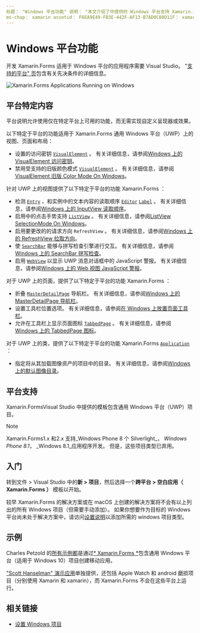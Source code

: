 ```yaml
---
标题： "Windows 平台功能" 说明： "本文介绍了中提供的 Windows 平台支持 Xamarin.Forms 。"
ms-chap： xamarin assetid： F6EA9E49-FB3E-442F-AF13-B7AD0C80D11F： xamarin 窗体作者： davidbritch： dabritch ms. 日期：01/16/2020 非 loc： [ Xamarin.Forms ， Xamarin.Essentials ]
---
```


# <a name="windows-platform-features"></a>Windows 平台功能

开发 Xamarin.Forms 适用于 Windows 平台的应用程序需要 Visual Studio。 "[支持的平台" 页](~/get-started/supported-platforms.md)包含有关先决条件的详细信息。

![](images/allhanselman.png "Xamarin.Forms Applications Running on Windows")

## <a name="platform-specifics"></a>平台特定内容

平台说明允许使用仅在特定平台上可用的功能，而无需实现自定义呈现器或效果。

以下特定于平台的功能适用于 Xamarin.Forms 通用 Windows 平台（UWP）上的视图、页面和布局：

- 设置的访问密钥 [`VisualElement`](xref:Xamarin.Forms.VisualElement) 。 有关详细信息，请参阅[Windows 上的 VisualElement 访问密钥](visualelement-access-keys.md)。
- 禁用受支持的旧版颜色模式 [`VisualElement`](xref:Xamarin.Forms.VisualElement) 。 有关详细信息，请参阅[VisualElement 旧版 Color Mode On Windows](legacy-color-mode.md)。

针对 UWP 上的视图提供了以下特定于平台的功能 Xamarin.Forms ：

- 检测 [`Entry`](xref:Xamarin.Forms.Entry) 、和实例中的文本内容的读取顺序 [`Editor`](xref:Xamarin.Forms.Editor) [`Label`](xref:Xamarin.Forms.Label) 。 有关详细信息，请参阅[Windows 上的 InputView 读取顺序](inputview-reading-order.md)。
- 启用中的点击手势支持 [`ListView`](xref:Xamarin.Forms.ListView) 。 有关详细信息，请参阅[ListView SelectionMode On Windows](listview-selectionmode.md)。
- 启用要更改的的请求方向 `RefreshView` 。 有关详细信息，请参阅[Windows 上的 RefreshView 拉取方向](refreshview-pulldirection.md)。
- 使 [`SearchBar`](xref:Xamarin.Forms.SearchBar) 能够与拼写检查引擎进行交互。 有关详细信息，请参阅[Windows 上的 SearchBar 拼写检查](searchbar-spell-check.md)。
- 启用 [`WebView`](xref:Xamarin.Forms.WebView) 以显示 UWP 消息对话框中的 JavaScript 警报。 有关详细信息，请参阅[Windows 上的 Web 视图 JavaScript 警报](webview-javascript-alert.md)。

对于 UWP 上的页面，提供了以下特定于平台的功能 Xamarin.Forms ：

- 折叠 [`MasterDetailPage`](xref:Xamarin.Forms.MasterDetailPage) 导航栏。 有关详细信息，请参阅[Windows 上的 MasterDetailPage 导航栏](masterdetailpage-navigation-bar.md)。
- 设置工具栏位置选项。 有关详细信息，请参阅[在 Windows 上放置页面工具栏](page-toolbar-placement.md)。
- 允许在工具栏上显示页面图标 [`TabbedPage`](xref:Xamarin.Forms.TabbedPage) 。 有关详细信息，请参阅 [Windows 上的 TabbedPage 图标](tabbedpage-icons.md)。

对于 UWP 上的类，提供了以下特定于平台的功能 Xamarin.Forms [`Application`](xref:Xamarin.Forms.Application) ：

- 指定将从其加载图像资产的项目中的目录。 有关详细信息，请参阅[Windows 上的默认图像目录](default-image-directory.md)。

## <a name="platform-support"></a>平台支持

Xamarin.FormsVisual Studio 中提供的模板包含通用 Windows 平台（UWP）项目。

> [!NOTE]
> Xamarin.Forms1.x 和2.x 支持_Windows Phone 8 个 Silverlight_， _Windows Phone 8.1_， _Windows 8.1_应用程序开发。 但是，这些项目类型已弃用。

## <a name="getting-started"></a>入门

转到文件 > Visual Studio 中的**新 > 项目**，然后选择一个**跨平台 > 空白应用（ Xamarin.Forms ）** 模板以开始。

较早 Xamarin.Forms 的解决方案或在 macOS 上创建的解决方案将不会有以上列出的所有 Windows 项目（但需要手动添加）。 如果你想要作为目标的 Windows 平台尚未处于解决方案中，请访问[设置说明](installation/index.md)以添加所需的 windows 项目类型。

## <a name="samples"></a>示例

Charles Petzold 的[所有示例都](https://github.com/xamarin/xamarin-forms-book-preview-2)是通过[* Xamarin.Forms *](~/xamarin-forms/creating-mobile-apps-xamarin-forms/index.md)包含通用 Windows 平台（适用于 Windows 10）项目创建移动应用。

["Scott Hanselman" 演示应用](https://github.com/jamesmontemagno/Hanselman.Forms)单独提供，还包括 Apple Watch 和 android 磨损项目（分别使用 Xamarin 和 xamarin），而 Xamarin.Forms 不会在这些平台上运行。

## <a name="related-links"></a>相关链接

- [设置 Windows 项目](~/xamarin-forms/platform/windows/installation/index.md)
